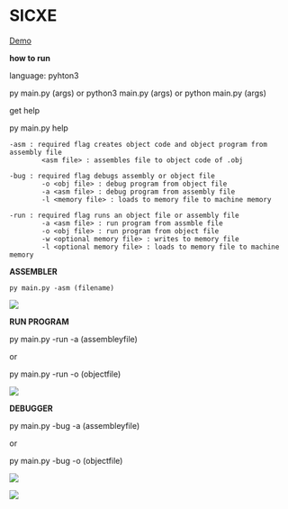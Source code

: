 # SICXE

[Demo](https://www.youtube.com/watch?v=tYYF0TpKkwg)

**how to run** 
  
  language: pyhton3
  
  py main.py (args) or python3 main.py (args) or python main.py (args)
  
  get help

  py main.py help
    
    -asm : required flag creates object code and object program from assembly file
            <asm file> : assembles file to object code of .obj

    -bug : required flag debugs assembly or object file
            -o <obj file> : debug program from object file
            -a <asm file> : debug program from assembly file
            -l <memory file> : loads to memory file to machine memory

    -run : required flag runs an object file or assembly file
            -a <asm file> : run program from assmble file
            -o <obj file> : run program from object file
            -w <optional memory file> : writes to memory file
            -l <optional memory file> : loads to memory file to machine memory
 
  **ASSEMBLER**
  
    py main.py -asm (filename)
![](https://imgur.com/ex76hcI.png)

  **RUN PROGRAM**

  py main.py -run -a  (assembleyfile)
  
  or
  
  py main.py -run -o (objectfile)
  
![](https://imgur.com/ITbkqFc.png)

  **DEBUGGER**
  
  py main.py -bug -a  (assembleyfile)
  
  or
  
  py main.py -bug -o (objectfile)
  
![](https://imgur.com/ibBNjiG.png)

![](https://user-images.githubusercontent.com/76535260/117469418-b4627680-af23-11eb-98d1-84c12b1e39ee.png)


